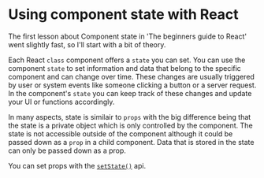 # Using component state with React

The first lesson about Component state in 'The beginners guide to React' went slightly fast, so I'll start with a bit of theory.

Each React `class` component offers a `state` you can set. You can use the component `state` to set information and data that belong to the specific component and can change over time. These changes are usually triggered by user or system events like someone clicking a button or a server request. In the component's `state` you can keep track of these changes and update your UI or functions accordingly.

In many aspects, state is similair to `props` with the big difference being that the state is a private object which is only controlled by the component. The state is not accessible outside of the component although it could be passed down as a `prop` in a child component. Data that is stored in the state can only be passed down as a prop.

You can set props with the [`setState()`](https://reactjs.org/docs/react-component.html#setstate) api.


